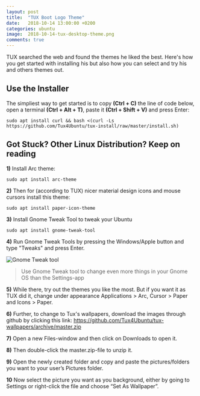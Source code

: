 ```yaml
---
layout: post
title:  "TUX Boot Logo Theme"
date:   2018-10-14 13:00:00 +0200
categories: ubuntu
image:  2018-10-14-tux-desktop-theme.png
comments: true
---
```


TUX searched the web and found the themes he liked the best. Here's how you get started with installing his but also how you can select and try his and others themes out.

## Use the Installer
The simpliest way to get started is to copy __(Ctrl + C)__ the line of code below, open a terminal __(Ctrl + Alt + T)__, paste it __(Ctrl + Shift + V)__ and press Enter:

~~~~
sudo apt install curl && bash <(curl -Ls https://github.com/Tux4Ubuntu/tux-install/raw/master/install.sh)
~~~~

## Got Stuck? Other Linux Distribution? Keep on reading
__1)__ Install Arc theme:

~~~~
sudo apt install arc-theme
~~~~

__2)__ Then for (according to TUX) nicer material design icons and mouse cursors install this theme:

~~~~~
sudo apt install paper-icon-theme
~~~~~

__3)__ Install Gnome Tweak Tool to tweak your Ubuntu

~~~~
sudo apt install gnome-tweak-tool
~~~~
                            
__4)__ Run Gnome Tweak Tools by pressing the Windows/Apple button and type "Tweaks" and press Enter.

![Gnome Tweak tool](//images.ctfassets.net/tjntqu60gbn0/1EzaEX1nJaCEMu6OequOIu/ecae72d9a3111138940ff8ee1f3131ec/Gnome-Tweak-Tool.png)
> Use Gnome Tweak tool to change even more things in your Gnome OS than the Settings-app

__5)__ While there, try out the themes you like the most. But if you want it as TUX did it, change under appearance Applications > Arc, Cursor > Paper and Icons > Paper.

__6)__ Further, to change to Tux's wallpapers, download the images through github by clicking this link: https://github.com/Tux4Ubuntu/tux-wallpapers/archive/master.zip

__7)__ Open a new Files-window and then click on Downloads to open it.

__8)__ Then double-click the master.zip-file to unzip it.

__9)__ Open the newly created folder and copy and paste the pictures/folders you want to your user’s Pictures folder.

__10__ Now select the picture you want as you background, either by going to Settings or right-click the file and choose “Set As Wallpaper”.